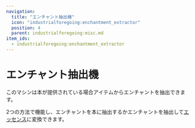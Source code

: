 ```yaml
---
navigation:
  title: "エンチャント抽出機"
  icon: "industrialforegoing:enchantment_extractor"
  position: 4
  parent: industrialforegoing:misc.md
item_ids:
  - industrialforegoing:enchantment_extractor
---
```


# エンチャント抽出機

このマシンは本が提供されている場合アイテムからエンチャントを抽出できます。

2つの方法で機能し、エンチャントを本に抽出するかエンチャントを抽出して[エッセンス](../essence.md)に変換できます。



<Recipe id="industrialforegoing:enchantment_extractor" />

